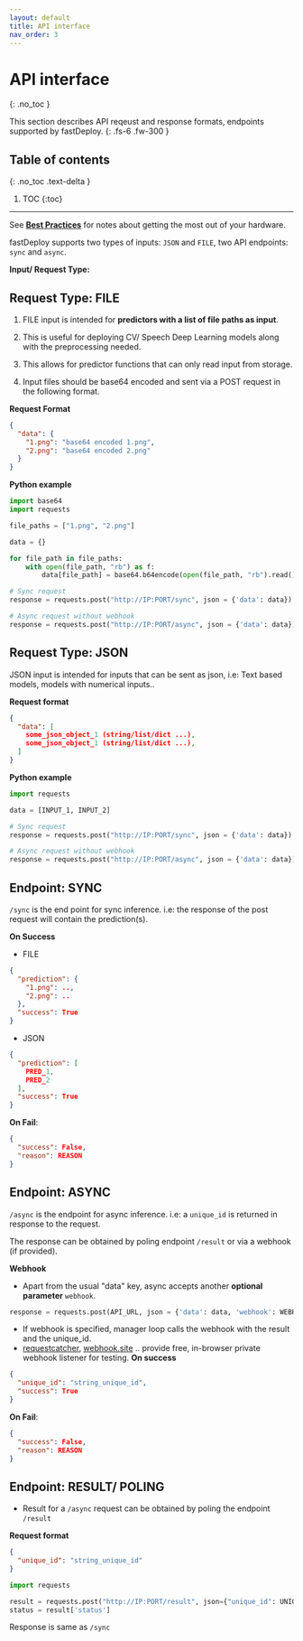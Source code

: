 ```yaml
---
layout: default
title: API interface
nav_order: 3
---
```


# API interface
{: .no_toc }


This section describes API reqeust and response formats, endpoints supported by fastDeploy. 
{: .fs-6 .fw-300 }

## Table of contents
{: .no_toc .text-delta }

1. TOC
{:toc}

---

See **[Best Practices]()** for notes about getting the most out of your hardware.


fastDeploy supports two types of inputs: `JSON` and `FILE`, two API endpoints: `sync` and `async`.

**Input/ Request Type:** 


## Request Type: FILE

  1. FILE input is intended for **predictors with a list of file paths as input**.

  2. This is useful for deploying CV/ Speech Deep Learning models along with the preprocessing needed.

  3. This allows for predictor functions that can only read input from storage.

  4. Input files should be base64 encoded and sent via a POST request in the following format.

**Request Format**
```json
{
  "data": {
    "1.png": "base64 encoded 1.png",
    "2.png": "base64 encoded 2.png"
  }
}
```

**Python example**
```python
import base64
import requests

file_paths = ["1.png", "2.png"]

data = {}

for file_path in file_paths:
    with open(file_path, "rb") as f:
        data[file_path] = base64.b64encode(open(file_path, "rb").read()).decode("utf-8")

# Sync request
response = requests.post("http://IP:PORT/sync", json = {'data': data}).json()

# Async request without webhook
response = requests.post("http://IP:PORT/async", json = {'data': data}).json()
```



## Request Type: JSON

JSON input is intended for inputs that can be sent as json, i.e: Text based models, models with numerical inputs..

**Request format**
```json
{
  "data": [
    some_json_object_1 (string/list/dict ...),
    some_json_object_1 (string/list/dict ...),
  ]
}
```
**Python example**
```python
import requests

data = [INPUT_1, INPUT_2]

# Sync request
response = requests.post("http://IP:PORT/sync", json = {'data': data}).json()

# Async request without webhook
response = requests.post("http://IP:PORT/async", json = {'data': data}).json()
```

## Endpoint: SYNC

`/sync` is the end point for sync inference. i.e: the response of the post request will contain the prediction(s).

**On Success**
- FILE
```json
{
  "prediction": {
    "1.png": ..,
    "2.png": ..
  }, 
  "success": True
}
```

- JSON
```json
{
  "prediction": [
    PRED_1,
    PRED_2
  ], 
  "success": True
}
```

**On Fail**: 
```json
{
  "success": False,
  "reason": REASON
}
```

## Endpoint: ASYNC

`/async` is the endpoint for async inference. i.e: a `unique_id` is returned in response to the request.

The response can be obtained by poling endpoint `/result` or via a webhook (if provided).

**Webhook**
  - Apart from the usual "data" key, async accepts another **optional parameter** `webhook`.
  ```python
  response = requests.post(API_URL, json = {'data': data, 'webhook': WEBHOOK_URL}).json()
  ```
  - If webhook is specified, manager loop calls the webhook with the result and the unique_id.
  - [requestcatcher](https://requestcatcher.com/), [webhook.site](https://webhook.site/) .. provide free, in-browser private webhook listener for testing.
**On success**
```json
{
  "unique_id": "string_unique_id", 
  "success": True
}
```
**On Fail**: 
```json
{
  "success": False,
  "reason": REASON
}
```

## Endpoint: RESULT/ POLING
- Result for a `/async` request can be obtained by poling the endpoint `/result`

**Request format**
```json
{
  "unique_id": "string_unique_id"
}
```

```python
import requests

result = requests.post("http://IP:PORT/result", json={"unique_id": UNIQUE_ID}).json()
status = result['status']
```

Response is same as `/sync`